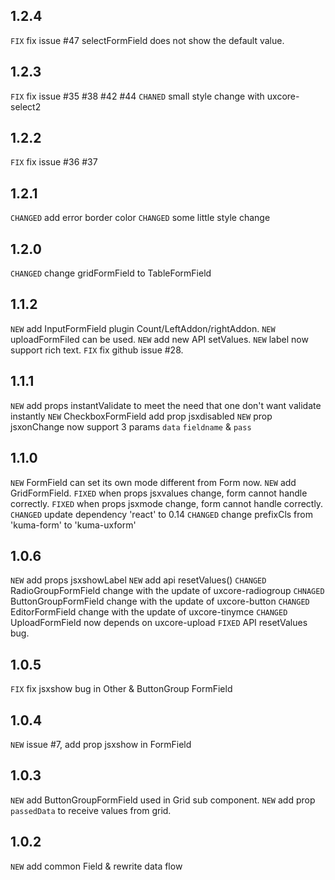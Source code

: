 ## 1.2.4

`FIX` fix issue #47 selectFormField does not show the default value.

## 1.2.3

`FIX` fix issue #35 #38 #42 #44
`CHANED` small style change with uxcore-select2

## 1.2.2

`FIX` fix issue #36 #37

## 1.2.1

`CHANGED` add error border color
`CHANGED` some little style change

## 1.2.0

`CHANGED` change gridFormField to TableFormField

## 1.1.2

`NEW` add InputFormField plugin Count/LeftAddon/rightAddon.
`NEW` uploadFormFiled can be used.
`NEW` add new API setValues.
`NEW` label now support rich text.
`FIX` fix github issue #28.

## 1.1.1

`NEW` add props instantValidate to meet the need that one don't want validate instantly
`NEW` CheckboxFormField add prop jsxdisabled
`NEW` prop jsxonChange now support 3 params `data` `fieldname` & `pass`

## 1.1.0

`NEW` FormField can set its own mode different from Form now.
`NEW` add GridFormField.
`FIXED` when props jsxvalues change, form cannot handle correctly.
`FIXED` when props jsxmode change, form cannot handle correctly.
`CHANGED` update dependency 'react' to 0.14
`CHANGED` change prefixCls from 'kuma-form' to 'kuma-uxform'


## 1.0.6

`NEW` add props jsxshowLabel
`NEW` add api resetValues()
`CHANGED` RadioGroupFormField change with the update of uxcore-radiogroup
`CHNAGED` ButtonGroupFormField change with the update of uxcore-button
`CHANGED` EditorFormField change with the update of uxcore-tinymce
`CHANGED` UploadFormField now depends on uxcore-upload
`FIXED` API resetValues bug.

## 1.0.5

`FIX` fix jsxshow bug in Other & ButtonGroup FormField

## 1.0.4

`NEW` issue #7, add prop jsxshow in FormField

## 1.0.3

`NEW` add ButtonGroupFormField used in Grid sub component.
`NEW` add prop `passedData` to receive values from grid.

## 1.0.2

`NEW` add common Field & rewrite data flow